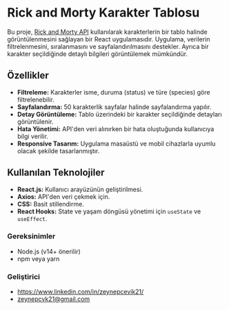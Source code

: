 # Rick and Morty Karakter Tablosu

Bu proje, [Rick and Morty API](https://rickandmortyapi.com/) kullanılarak karakterlerin bir tablo halinde görüntülenmesini sağlayan bir React uygulamasıdır. Uygulama, verilerin filtrelenmesini, sıralanmasını ve sayfalandırılmasını destekler. Ayrıca bir karakter seçildiğinde detaylı bilgileri görüntülemek mümkündür.

## Özellikler

- **Filtreleme:** Karakterler isme, duruma (status) ve türe (species) göre filtrelenebilir.
- **Sayfalandırma:** 50 karakterlik sayfalar halinde sayfalandırma yapılır.
- **Detay Görüntüleme:** Tablo üzerindeki bir karakter seçildiğinde detayları görüntülenir.
- **Hata Yönetimi:** API'den veri alınırken bir hata oluştuğunda kullanıcıya bilgi verilir.
- **Responsive Tasarım:** Uygulama masaüstü ve mobil cihazlarla uyumlu olacak şekilde tasarlanmıştır.

## Kullanılan Teknolojiler

- **React.js:** Kullanıcı arayüzünün geliştirilmesi.
- **Axios:** API'den veri çekmek için.
- **CSS:** Basit stillendirme.
- **React Hooks:** State ve yaşam döngüsü yönetimi için `useState` ve `useEffect`.

### Gereksinimler

- Node.js (v14+ önerilir)
- npm veya yarn

### Geliştirici 

- https://www.linkedin.com/in/zeynepcevik21/
- zeynepcvk21@gmail.com
